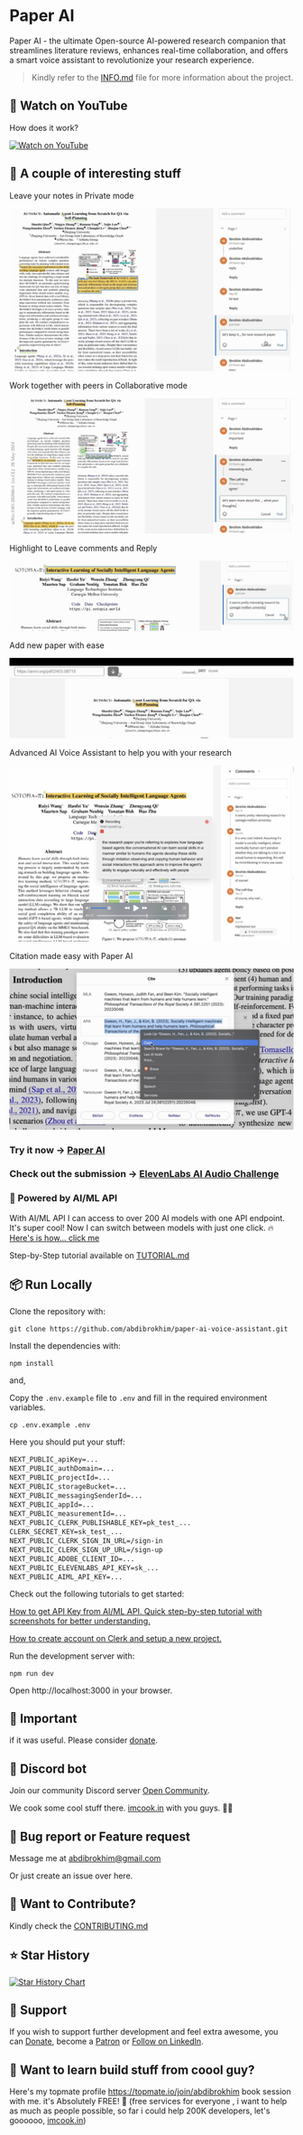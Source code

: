 # Paper AI

Paper AI - the ultimate Open-source AI-powered research companion that streamlines literature reviews, enhances real-time collaboration, and offers a smart voice assistant to revolutionize your research experience.

> Kindly refer to the [INFO.md](https://github.com/abdibrokhim/paper-ai-voice-assistant/blob/main/INFO.md) file for more information about the project.

## 🚀 Watch on YouTube

How does it work?

[![Watch on YouTube](https://img.shields.io/badge/Watch%20on-YouTube-red?style=for-the-badge&logo=youtube)](https://youtu.be/59J436HLnkM?si=P3RxtpgyoQaXFhmX)

## 🐐 A couple of interesting stuff

Leave your notes in Private mode

![Paper AI Interface](public/private_mode.png)

Work together with peers in Collaborative mode

![Paper AI Interface](public/collaborative_mode.png)

Highlight to Leave comments and Reply

![Paper AI Interface](public/leave_comments.png)

Add new paper with ease

![Paper AI Interface](public/add_new_paper.png)

Advanced AI Voice Assistant to help you with your research

![Paper AI Interface](public/ai_voice_assistant.png)

Citation made easy with Paper AI

![Paper AI Interface](public/citation.png)

### Try it now -> [Paper AI](https://paperai-web.vercel.app/)

### Check out the submission -> [ElevenLabs AI Audio Challenge](https://lablab.ai/event/elevenlabs-ai-audio-challenge/open-community/paper-ai)

### 🚀 Powered by AI/ML API
With AI/ML API I can access to over 200 AI models with one API endpoint. It's super cool! Now I can switch between models with just one click. 🔥 [Here's is how... click me](https://aimlapi.com/?via=ibrohim)

Step-by-Step tutorial available on [TUTORIAL.md](https://github.com/abdibrokhim/paper-ai-voice-assistant/blob/main/TUTORIAL.md)

## 📦 Run Locally

Clone the repository with:

```shell
git clone https://github.com/abdibrokhim/paper-ai-voice-assistant.git
```

Install the dependencies with:

```shell
npm install
```
and,

Copy the `.env.example` file to `.env` and fill in the required environment variables.

```shell
cp .env.example .env
```

Here you should put your stuff:
    
```shell
NEXT_PUBLIC_apiKey=...
NEXT_PUBLIC_authDomain=...
NEXT_PUBLIC_projectId=...
NEXT_PUBLIC_storageBucket=...
NEXT_PUBLIC_messagingSenderId=...
NEXT_PUBLIC_appId=...
NEXT_PUBLIC_measurementId=...
NEXT_PUBLIC_CLERK_PUBLISHABLE_KEY=pk_test_...
CLERK_SECRET_KEY=sk_test_...
NEXT_PUBLIC_CLERK_SIGN_IN_URL=/sign-in
NEXT_PUBLIC_CLERK_SIGN_UP_URL=/sign-up
NEXT_PUBLIC_ADOBE_CLIENT_ID=...
NEXT_PUBLIC_ELEVENLABS_API_KEY=sk_...
NEXT_PUBLIC_AIML_API_KEY=...
```

Check out the following tutorials to get started:

[How to get API Key from AI/ML API. Quick step-by-step tutorial with screenshots for better understanding.](https://medium.com/@abdibrokhim/how-to-get-api-key-from-ai-ml-api-225a69d0bb25)

[How to create account on Clerk and setup a new project.](https://medium.com/@abdibrokhim/how-to-create-account-on-clerk-and-setup-a-new-project-532be3545642)

Run the development server with:

```shell
npm run dev
```
Open http://localhost:3000 in your browser.

## 🦄 Important

if it was useful. Please consider [donate](https://buymeacoffee.com/abdibrokhim/). 

## 🥂 Discord bot

Join our community Discord server [Open Community](https://discord.gg/nVtmDUN2sR). 

We cook some cool stuff there. [imcook.in](https://imcook.in) with you guys. 🧑‍🍳

## 🐞 Bug report or Feature request

Message me at abdibrokhim@gmail.com

Or just create an issue over here.

## 👋 Want to Contribute?

Kindly check the [CONTRIBUTING.md](https://github.com/abdibrokhim/paper-ai-voice-assistant/blob/main/CONTRIBUTING.md)

## ⭐️ Star History

[![Star History Chart](https://api.star-history.com/svg?repos=abdibrokhim/paper-ai-voice-assistant&type=Date)](https://star-history.com/#abdibrokhim/paper-ai-voice-assistant&Date)

## 🙏 Support
If you wish to support further development and feel extra awesome, you can [Donate](https://buymeacoffee.com/abdibrokhim/), become a [Patron](https://www.patreon.com/abdibrokhim) or [Follow on LinkedIn](https://www.linkedin.com/in/abdibrokhim/).

## 🦄 Want to learn build stuff from coool guy?

Here's my topmate profile https://topmate.io/join/abdibrokhim book session with me. it's Absolutely FREE! 🎉 (free services for everyone , i want to help as much as people possible, so far i could help 200K developers, let's goooooo, [imcook.in](https://imcook.in))